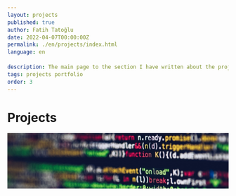 ```yaml
---
layout: projects
published: true
author: Fatih Tatoğlu
date: 2022-04-07T00:00:00Z
permalink: ./en/projects/index.html
language: en

description: The main page to the section I have written about the projects I have developed and supported.
tags: projects portfolio
order: 3
---
```


# Projects

![Projects](../../image/projects.jpg)
